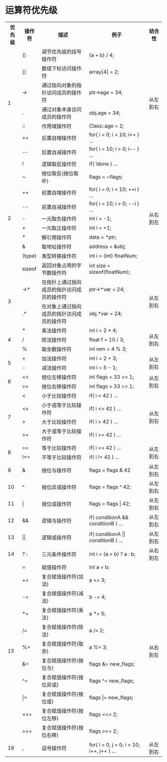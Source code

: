 
&emsp;
# 运算符优先级

<table>
  <tr>
    <th>优先级</th>
    <th>操作符</th>
    <th>描述</th>
    <th>例子</th>
    <th>结合性</th>
  </tr>
  <tr>
    <td rowspan="7">1</td>
    <td>()</td>
    <td>调节优先级的括号操作符</td>
    <td>(a + b) / 4;</td>
    <td rowspan="7">从左到右</td>
  </tr>
  <tr>
    <td>[]</td>
    <td>数组下标访问操作符</td>
    <td>array[4] = 2;</td>
  </tr>
  <tr>
    <td>-></td>
    <td>通过指向对象的指针访问成员的操作符</td>
    <td>ptr->age = 34;</td>
  </tr>
  <tr>
    <td>.</td>
    <td>通过对象本身访问成员的操作符</td>
    <td>obj.age = 34;</td>
  </tr><tr>
    <td>::</td>
    <td>作用域操作符</td>
    <td>Class::age = 2;</td>
  </tr><tr>
    <td>++</td>
    <td>后置自增操作符</td>
    <td>for( i = 0; i < 10; i++ ) ...</td>
  </tr><tr>
    <td>--</td>
    <td>后置自减操作符</td>
    <td>for( i = 10; i > 0; i-- ) ...</td>
  </tr>

  <tr>
    <td rowspan="10">2</td>
    <td>!</td>
    <td>逻辑取反操作符</td>
    <td>if( !done ) ...</td>
    <td rowspan="10">从右到左</td>
  </tr>
  <tr>
    <td>~</td>
    <td>按位取反(按位取补)</td>
    <td>flags = ~flags;</td>
  </tr>
  <tr>
    <td>++</td>
    <td>前置自增操作符</td>
    <td>for( i = 0; i < 10; ++i ) ...</td>
  </tr>
  <tr>
    <td>--</td>
    <td>前置自减操作符</td>
    <td>for( i = 10; i > 0; --i ) ...</td>
  </tr>
  <tr>
    <td>-</td>
    <td>一元取负操作符</td>
    <td>int i = -1;</td>
  </tr>
  <tr>
    <td>+</td>
    <td>一元取正操作符</td>
    <td>int i = +1;</td>
  </tr>
  <tr>
    <td>*</td>
    <td>解引用操作符</td>
    <td>data = *ptr;</td>
  </tr>
  <tr>
    <td>&</td>
    <td>取地址操作符</td>
    <td>address = &obj;</td>
  </tr>
  <tr>
    <td>(type)</td>
    <td>类型转换操作符</td>
    <td>int i = (int) floatNum;</td>
  </tr>
  <tr>
    <td>sizeof</td>
    <td>返回对象占用的字节数操作符</td>
    <td>int size = sizeof(floatNum);</td>
  </tr>
  

  <tr>
    <td rowspan="2">3</td>
    <td>->*</td>
    <td>在指针上通过指向成员的指针访问成员的操作符</td>
    <td>ptr->*var = 24;</td>
    <td rowspan="2">从左到右</td>
  </tr>
  <tr>
    <td>.*</td>
    <td>在对象上通过指向成员的指针访问成员的操作符</td>
    <td>obj.*var = 24;</td>
  </tr>
  

  <tr>
    <td rowspan="3">4</td>
    <td>*</td>
    <td>乘法操作符</td>
    <td>int i = 2 * 4;</td>
    <td rowspan="3">从左到右</td>
  </tr>
  <tr>
    <td>/</td>
    <td>除法操作符</td>
    <td>float f = 10 / 3;</td>
  </tr>
  <tr>
    <td>%</td>
    <td>取余数操作符</td>
    <td>int rem = 4 % 3;</td>
  </tr>
  

  <tr>
    <td rowspan="2">5</td>
    <td>+</td>
    <td>加法操作符</td>
    <td>int i = 2 + 3;</td>
    <td rowspan="2">从左到右</td>
  </tr>
  <tr>
    <td>-</td>
    <td>减法操作符</td>
    <td>int i = 5 - 1;</td>
  </tr>
  

  <tr>
    <td rowspan="2">6</td>
    <td><<</td>
    <td>按位左移操作符</td>
    <td>int flags = 33 << 1;</td>
    <td rowspan="2">从左到右</td>
  </tr>
  <tr>
    <td>>></td>
    <td>按位右移操作符</td>
    <td>int flags = 33 >> 1;</td>
  </tr>
  

  <tr>
    <td rowspan="4">7</td>
    <td><</td>
    <td>小于比较操作符</td>
    <td>if( i < 42 ) ...</td>
    <td rowspan="4">从左到右</td>
  </tr>
  <tr>
    <td><=</td>
    <td>小于或等于比较操作符</td>
    <td>if( i <= 42 ) ...</td>
  </tr>
  <tr>
    <td>></td>
    <td>大于比较操作符</td>
    <td>if( i > 42 ) ...</td>
  </tr>
  <tr>
    <td>>=</td>
    <td>大于或等于比较操作符</td>
    <td>if( i >= 42 ) ...</td>
  </tr>

  <tr>
    <td rowspan="2">8</td>
    <td>==</td>
    <td>等于比较操作符</td>
    <td>if( i == 42 ) ...</td>
    <td rowspan="2">从左到右</td>
  </tr>
  <tr>
    <td>!==</td>
    <td>不等于比较操作符</td>
    <td>if( i != 42 ) ...</td>
  </tr>
  

  <tr>
    <td rowspan="1">9</td>
    <td>&</td>
    <td>按位与操作符</td>
    <td>flags = flags & 42</td>
    <td rowspan="1">从左到右</td>
  </tr>
  

  <tr>
    <td rowspan="1">10</td>
    <td>^</td>
    <td>按位异或操作符</td>
    <td>flags = flags ^ 42;</td>
    <td rowspan="1">从左到右</td>
  </tr>

  <tr>
    <td rowspan="1">11</td>
    <td>|</td>
    <td>按位或操作符</td>
    <td>flags = flags | 42;</td>
    <td rowspan="1">从左到右</td>
  </tr>

  <tr>
    <td rowspan="1">12</td>
    <td>&&</td>
    <td>逻辑与操作符</td>
    <td>if( conditionA && conditionB ) ...</td>
    <td rowspan="1">从左到右</td>
  </tr>

  <tr>
    <td rowspan="1">13</td>
    <td>||</td>
    <td>逻辑或操作符</td>
    <td>if( conditionA || conditionB ) ...</td>
    <td rowspan="1">从左到右</td>
  </tr>

  <tr>
    <td rowspan="1">14</td>
    <td>	? :</td>
    <td>三元条件操作符</td>
    <td>	int i = (a > b) ? a : b;</td>
    <td rowspan="1">从右到左</td>
  </tr>

  <tr>
    <td rowspan="11">15</td>
    <td>=</td>
    <td>赋值操作符</td>
    <td>int a = b;</td>
    <td rowspan="11">从右到左</td>
  </tr>
  <tr>  
    <td>+=</td>
    <td>复合赋值操作符(加法)</td>
    <td>a += 3;</td>
  </tr>
  <tr>  
    <td>-=</td>
    <td>复合赋值操作符(减法)</td>
    <td>b -= 4;</td>
  </tr>
  <tr>  
    <td>*=</td>
    <td>复合赋值操作符(乘法)</td>
    <td>a *= 5;</td>
  </tr>
  <tr>  
    <td>/=</td>
    <td>复合赋值操作符(除法)</td>
    <td>a /= 2;</td>
  </tr>
  <tr>  
    <td>%=</td>
    <td>复合赋值操作符(取余)</td>
    <td>a %= 3;</td>
  </tr>
  <tr>
    <td>&=</td>
    <td>复合赋值操作符(按位与)</td>
    <td>flags &= new_flags;</td>
  </tr>
  <tr>
    <td>^=</td>
    <td>复合赋值操作符(按位异或)</td>
    <td>flags ^= new_flags;</td>
  </tr>
  <tr>
    <td>|=</td>
    <td>复合赋值操作符(按位或)</td>
    <td>flags |= new_flags;</td>
  </tr>
  <tr>
    <td><<=</td>
    <td>复合赋值操作符(按位左移)</td>
    <td>flags <<= 2;</td>
  </tr>
  <tr>
    <td>>>=</td>
    <td>复合赋值操作符(按位右移)</td>
    <td>flags >>= 2;</td>
  </tr>

  <tr>
    <td rowspan="1">16</td>
    <td>,</td>
    <td>逗号操作符</td>
    <td>for( i = 0, j = 0; i < 10; i++, j++ ) ...</td>
    <td rowspan="1">从左到右</td>
  </tr>

</table>






